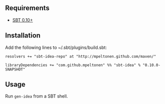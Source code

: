 Requirements
------------

* [SBT 0.10+](https://github.com/harrah/xsbt/wiki)

Installation
------------

Add the following lines to ~/.sbt/plugins/build.sbt:

    resolvers += "sbt-idea-repo" at "http://mpeltonen.github.com/maven/"
    
    libraryDependencies += "com.github.mpeltonen" %% "sbt-idea" % "0.10.0-SNAPSHOT"

Usage
-----

Run `gen-idea` from a SBT shell.
